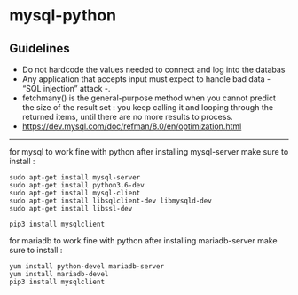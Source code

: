 # mysql-python
## Guidelines
  - Do not hardcode the values needed to connect and log into the databas
  - Any application that accepts input must expect to handle bad data  - “SQL injection” attack -.
  - fetchmany() is the general-purpose method when you cannot predict the size of the result set : you keep calling it and looping through the returned items, until there are no more results to process.
  - https://dev.mysql.com/doc/refman/8.0/en/optimization.html
  
  _________________________________
  for mysql to work fine with python after installing mysql-server make sure to install :
  ```
  sudo apt-get install mysql-server
  sudo apt-get install python3.6-dev 
  sudo apt-get install mysql-client
  sudo apt-get install libsqlclient-dev libmysqld-dev
  sudo apt-get install libssl-dev
  
  pip3 install mysqlclient
  ```
for mariadb to work fine with python after installing mariadb-server make sure to install :
```
yum install python-devel mariadb-server
yum install mariadb-devel
pip3 install mysqlclient
```

